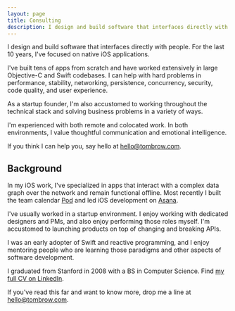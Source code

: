 ```yaml
---
layout: page
title: Consulting
description: I design and build software that interfaces directly with people. For the last 10 years, I've focused on native iOS applications.
---
```


I design and build software that interfaces directly with people. For the last 10 years, I've focused on native iOS applications.

I've built tens of apps from scratch and have worked extensively in large Objective-C and Swift codebases. I can help with hard problems in performance, stability, networking, persistence, concurrency, security, code quality, and user experience.

As a startup founder, I'm also accustomed to working throughout the technical stack and solving business problems in a variety of ways.

I'm experienced with both remote and colocated work. In both environments, I value thoughtful communication and emotional intelligence.

If you think I can help you, say hello at [hello@tombrow.com](mailto:hello@tombrow.com).

## Background

In my iOS work, I've specialized in apps that interact with a complex data graph over the network and remain functional offline. Most recently I built the team calendar [Pod](/pod) and led iOS development on [Asana](https://itunes.apple.com/us/app/asana-organize-tasks-work/id489969512?mt=8).

I've usually worked in a startup environment. I enjoy working with dedicated designers and PMs, and also enjoy performing those roles myself. I'm accustomed to launching products on top of changing and breaking APIs.

I was an early adopter of Swift and reactive programming, and I enjoy mentoring people who are learning those paradigms and other aspects of software development.

I graduated from Stanford in 2008 with a BS in Computer Science. Find [my full CV on LinkedIn](https://www.linkedin.com/in/tombrow/).

If you've read this far and want to know more, drop me a line at [hello@tombrow.com](mailto:hello@tombrow.com).
